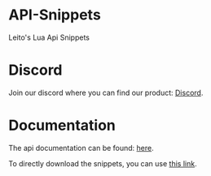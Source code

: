 # API-Snippets
Leito's Lua Api Snippets

# Discord
Join our discord where you can find our product: [Discord](https://leito.eduh.dev/).

# Documentation
The api documentation can be found: [here](https://leito-lua.gitbook.io/lua-api/).

To directly download the snippets, you can use [this link](https://marketplace.visualstudio.com/items?itemName=Leito.Leito).

